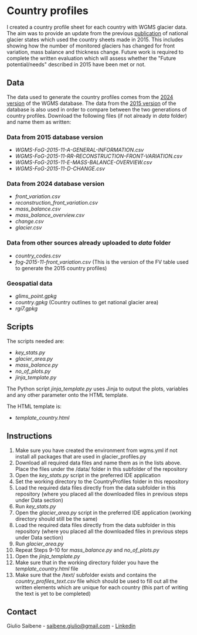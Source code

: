 # Country profiles

I created a country profile sheet for each country with WGMS glacier data. The aim was to provide an update from the previous [publication](https://doi.org/10.1659/mrd-journal-d-19-00021.1) of national glacier states which used the country sheets made in 2015. This includes showing how the number of monitored glaciers has changed for front variation, mass balance and thickness change. 
Future work is required to complete the written evaluation which will assess whether the "Future potential/needs" described in 2015 have been met or not. 

## Data

The data used to generate the country profiles comes from the [2024 version](https://doi.org/10.5904/wgms-fog-2024-01) of the WGMS database. 
The data from the [2015 version](https://doi.org/10.5904/wgms-fog-2015-11) of the database is also used in order to compare between the two generations of country profiles. Download the following files (if not already in *data* folder) and name them as written:

### Data from 2015 database version
- *WGMS-FoG-2015-11-A-GENERAL-INFORMATION.csv*
- *WGMS-FoG-2015-11-RR-RECONSTRUCTION-FRONT-VARIATION.csv*
- *WGMS-FoG-2015-11-E-MASS-BALANCE-OVERVIEW.csv*
- *WGMS-FoG-2015-11-D-CHANGE.csv*

### Data from 2024 database version
- *front_variation.csv*
- *reconstruction_front_variation.csv*
- *mass_balance.csv*
- *mass_balance_overview.csv*
- *change.csv*
- *glacier.csv*

### Data from other sources already uploaded to *data* folder
- *country_codes.csv*
- *fog-2015-11-front_variation.csv* (This is the version of the FV table used to generate the 2015 country profiles)

### Geospatial data
- *glims_point.gpkg*
- *country.gpkg* (Country outlines to get national glacier area)
- *rgi7.gpkg*

## Scripts

The scripts needed are:
- *key_stats.py*
- *glacier_area.py*
- *mass_balance.py*
- *no_of_plots.py*
- *jinja_template.py*

The Python script *jinja_template.py* uses Jinja to output the plots, variables and any other parameter onto the HTML template.

The HTML template is:
- *template_country.html*

## Instructions

1. Make sure you have created the environment from wgms.yml if not install all packages that are used in glacier_profiles.py
2. Download all required data files and name them as in the lists above. Place the files under the /data/ folder in this subfolder of the repository
3. Open the *key_stats.py* script in the preferred IDE application
5. Set the working directory to the CountryProfiles folder in this repository
6. Load the required data files directly from the data subfolder in this repository (where you placed all the downloaded files in previous steps under Data section)
7. Run *key_stats.py*
8. Open the *glacier_area.py* script in the preferred IDE application (working directory should still be the same)
9. Load the required data files directly from the data subfolder in this repository (where you placed all the downloaded files in previous steps under Data section)
10. Run *glacier_area.py*
11. Repeat Steps 9-10 for *mass_balance.py* and *no_of_plots.py*
12. Open the *jinja_template.py*
13. Make sure that in the working directory folder you have the *template_country.html* file
14. Make sure that the /text/ subfolder exists and contains the *country_profiles_text.csv* file which should be used to fill out all the written elements which are unique for each country (this part of writing the text is yet to be completed)

## Contact
Giulio Saibene - saibene.giulio@gmail.com - [Linkedin](www.linkedin.com/in/giulio-saibene-b3a858261)
